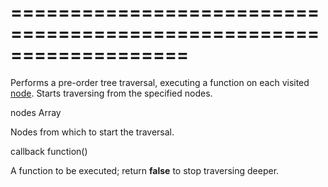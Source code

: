 ===================================================================
===================================================================

<!--shortDescription-->
Performs a pre-order tree traversal, executing a function on each visited [node](/Documentation/ApiReference/UI_Widgets/dxTreeList/Node/). Starts traversing from the specified nodes.
<!--/shortDescription-->

<!--paramName1-->nodes<!--/paramName1-->
<!--paramType1-->Array<dxTreeListNode><!--/paramType1-->
<!--paramDescription1-->
Nodes from which to start the traversal.
<!--/paramDescription1-->

<!--paramName2-->callback<!--/paramName2-->
<!--paramType2-->function()<!--/paramType2-->
<!--paramDescription2-->
A function to be executed; return **false** to stop traversing deeper.
<!--/paramDescription2-->

<!--fullDescription-->

<!--/fullDescription-->